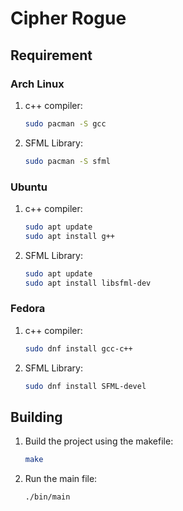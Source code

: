 # Cipher Rogue 

## Requirement
### Arch Linux
1. c++ compiler:

    ```bash
    sudo pacman -S gcc
    ```

2. SFML Library:

    ```bash
    sudo pacman -S sfml
    ```

### Ubuntu
1. c++ compiler:

    ```bash
    sudo apt update
    sudo apt install g++
    ```

2. SFML Library:

    ```bash
    sudo apt update
    sudo apt install libsfml-dev
    ```

### Fedora
1. c++ compiler:

    ```bash
    sudo dnf install gcc-c++
    ```

2. SFML Library:

    ```bash
    sudo dnf install SFML-devel
    ```

## Building

1. Build the project using the makefile:
    
    ```bash
    make
    ```

2. Run the main file:

    ```bash
    ./bin/main
    ```
